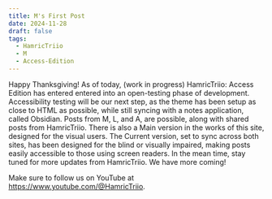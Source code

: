 ```yaml
---
title: M's First Post
date: 2024-11-28
draft: false
tags:
  - HamricTriio
  - M
  - Access-Edition
---
```


Happy Thanksgiving! As of today, (work in progress) HamricTriio: Access Edition has entered entered into an open-testing phase of development. Accessibility testing will be our next step, as the theme has been setup as close to HTML as possible, while still syncing with a notes application, called Obsidian. Posts from M, L, and A, are possible, along with shared posts from HamricTriio. There is also a Main version in the works of this site, designed for the visual users. The Current version, set to sync across both sites,  has been designed for the blind or visually impaired, making posts easily accessible to those using screen readers. In the mean time, stay tuned for more updates from HamricTriio. We have more coming! 

Make sure to follow us on YouTube at https://www.youtube.com/@HamricTriio. 
